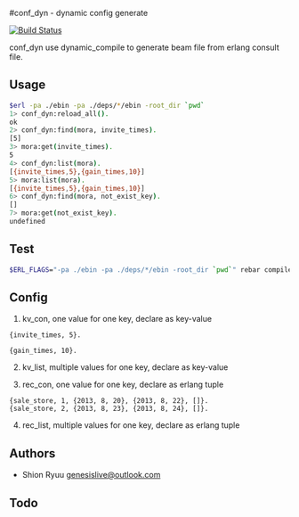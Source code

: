 #conf_dyn - dynamic config generate

[![Build Status](https://secure.travis-ci.org/genesislive/Sep.png?branch=master)](http://travis-ci.org/genesislive/Sep)

conf_dyn use dynamic_compile to generate beam file from erlang consult file.

## Usage

```sh
$erl -pa ./ebin -pa ./deps/*/ebin -root_dir `pwd`
1> conf_dyn:reload_all().
ok
2> conf_dyn:find(mora, invite_times).
[5]
3> mora:get(invite_times).
5
4> conf_dyn:list(mora).
[{invite_times,5},{gain_times,10}]
5> mora:list(mora).
[{invite_times,5},{gain_times,10}]
6> conf_dyn:find(mora, not_exist_key).
[]
7> mora:get(not_exist_key).
undefined
```

## Test

```sh
$ERL_FLAGS="-pa ./ebin -pa ./deps/*/ebin -root_dir `pwd`" rebar compile eunit
```

## Config 

1. kv_con, one value for one key, declare as key-value
```
{invite_times, 5}.

{gain_times, 10}.
```

2. kv_list, multiple values for one key, declare as key-value


3. rec_con, one value for one key, declare as erlang tuple
```
{sale_store, 1, {2013, 8, 20}, {2013, 8, 22}, []}.
{sale_store, 2, {2013, 8, 23}, {2013, 8, 24}, []}.
```

4. rec_list, multiple values for one key, declare as erlang tuple


## Authors

- Shion Ryuu <genesislive@outlook.com>

## Todo


